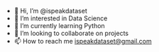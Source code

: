 - 👋 Hi, I’m @ispeakdataset
- 👀 I’m interested in Data Science
- 🌱 I’m currently learning Python
- 💞️ I’m looking to collaborate on projects
- 📫 How to reach me ispeakdataset@gmail.com

<!---
ispeakdataset/ispeakdataset is a ✨ special ✨ repository because its `README.md` (this file) appears on your GitHub profile.
You can click the Preview link to take a look at your changes.
--->
